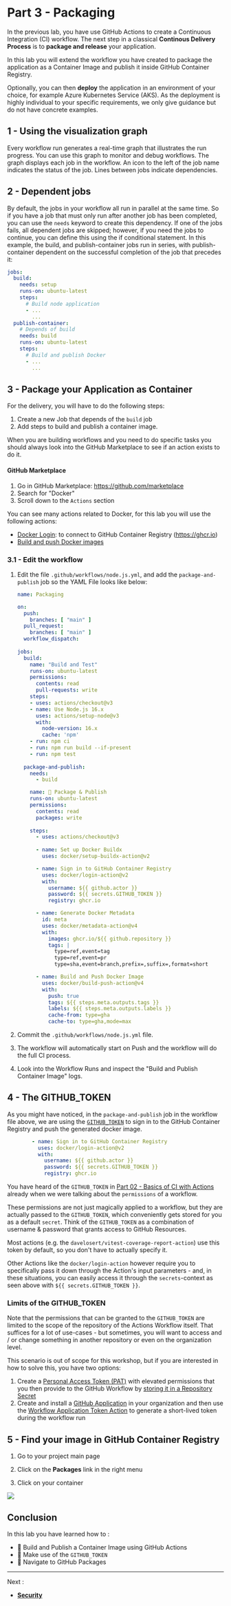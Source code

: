# Part 3 - Packaging

In the previous lab, you have use GitHub Actions to create a Continuous Integration (CI) workflow. The next step in a classical **Continous Delivery Process** is to **package and release** your application.

In this lab you will extend the workflow you have created to package the application as a Container Image and publish it inside GitHub Container Registry.

Optionally, you can then **deploy** the application in an environment of your choice, for example Azure Kubernetes Service (AKS). As the deployment is highly individual to your specific requirements, we only give guidance but do not have concrete examples.

## 1 - Using the visualization graph

Every workflow run generates a real-time graph that illustrates the run progress. You can use this graph to monitor and debug workflows. The graph displays each job in the workflow. An icon to the left of the job name indicates the status of the job. Lines between jobs indicate dependencies.

## 2 - Dependent jobs

By default, the jobs in your workflow all run in parallel at the same time. So if you have a job that must only run after another job has been completed, you can use the `needs` keyword to create this dependency. If one of the jobs fails, all dependent jobs are skipped; however, if you need the jobs to continue, you can define this using the if conditional statement. In this example, the build, and publish-container jobs run in series, with publish-container dependent on the successful completion of the job that precedes it:

```yml
jobs:
  build:
    needs: setup
    runs-on: ubuntu-latest
    steps:
      # Build node application
      - ...
        ...
  publish-container:
    # Depends of build
    needs: build
    runs-on: ubuntu-latest
    steps:
      # Build and publish Docker
      - ...
        ...
```

## 3 - Package your Application as Container

For the delivery, you will have to do the following steps:

1. Create a new Job that depends of the `build` job
2. Add steps to build and publish a container image.

When you are building workflows and you need to do specific tasks you should always look into the GitHub Marketplace to see if an action exists to do it.

#### GitHub Marketplace

1. Go in GitHub Marketplace: <https://github.com/marketplace>
2. Search for "Docker"
3. Scroll down to the `Actions` section

You can see many actions related to Docker, for this lab you will use the following actions:

- [Docker Login](https://github.com/marketplace/actions/docker-login): to connect to GitHub Container Registry (<https://ghcr.io>)
- [Build and push Docker images](https://github.com/marketplace/actions/build-and-push-docker-images)

### 3.1 - Edit the workflow

1. Edit the file `.github/workflows/node.js.yml`, and add the `package-and-publish` job so the YAML File looks like below:

    ```yaml
    name: Packaging

    on:
      push:
        branches: [ "main" ]
      pull_request:
        branches: [ "main" ]
      workflow_dispatch: 
      
    jobs:
      build:
        name: "Build and Test"
        runs-on: ubuntu-latest
        permissions:
          contents: read
          pull-requests: write
        steps:
        - uses: actions/checkout@v3
        - name: Use Node.js 16.x
          uses: actions/setup-node@v3
          with:
            node-version: 16.x
            cache: 'npm'
        - run: npm ci
        - run: npm run build --if-present
        - run: npm test
        
      package-and-publish:
        needs: 
          - build
   
        name: 🐳 Package & Publish
        runs-on: ubuntu-latest
        permissions:
          contents: read
          packages: write
        
        steps:
          - uses: actions/checkout@v3
          
          - name: Set up Docker Buildx
            uses: docker/setup-buildx-action@v2

          - name: Sign in to GitHub Container Registry
            uses: docker/login-action@v2
            with:
              username: ${{ github.actor }}
              password: ${{ secrets.GITHUB_TOKEN }}
              registry: ghcr.io

          - name: Generate Docker Metadata
            id: meta
            uses: docker/metadata-action@v4
            with:
              images: ghcr.io/${{ github.repository }}
              tags: |
                type=ref,event=tag
                type=ref,event=pr
                type=sha,event=branch,prefix=,suffix=,format=short

          - name: Build and Push Docker Image
            uses: docker/build-push-action@v4
            with:
              push: true
              tags: ${{ steps.meta.outputs.tags }}
              labels: ${{ steps.meta.outputs.labels }}
              cache-from: type=gha
              cache-to: type=gha,mode=max
    ```

2. Commit the `.github/workflows/node.js.yml` file.

3. The workflow will automatically start on Push and the workflow will do the full CI process.

4. Look into the Workflow Runs and inspect the "Build and Publish Container Image" logs.

## 4 - The GITHUB_TOKEN

As you might have noticed, in the `package-and-publish` job in the workflow file above, we are using the [`GITHUB_TOKEN`](https://docs.github.com/en/actions/security-guides/automatic-token-authentication#about-the-github_token-secret) to sign in to the GitHub Container Registry and push the generated docker image.

```yaml
        - name: Sign in to GitHub Container Registry
          uses: docker/login-action@v2
          with:
            username: ${{ github.actor }}
            password: ${{ secrets.GITHUB_TOKEN }}
            registry: ghcr.io
```

You have heard of the `GITHUB_TOKEN` in [Part 02 - Basics of CI with Actions](002-basics-of-ci-with-actions.md) already when we were talking about the `permissions` of a workflow.

These permissions are not just magically applied to a workflow, but they are actually passed to the `GITHUB_TOKEN`, which conveniently gets stored for you as a default `secret`. Think of the `GITHUB_TOKEN` as a combination of username & password that grants access to GitHub Resources.

Most actions (e.g. the `davelosert/vitest-coverage-report-action`) use this token by default, so you don't have to actually specify it.

Other Actions like the `docker/login-action` however require you to specifically pass it down through the Action's input parameters - and, in these situations, you can easily access it through the `secrets`-context as seen above with `${{ secrets.GITHUB_TOKEN }}`.

### Limits of the GITHUB_TOKEN

Note that the permissions that can be granted to the `GITHUB_TOKEN` are limited to the scope of the repository of the Actions Workflow itself. That suffices for a lot of use-cases - but sometimes, you will want to access and / or change something in another repository or even on the organization level.

This scenario is out of scope for this workshop, but if you are interested in how to solve this, you have two options:

1. Create a [Personal Access Token (PAT)](https://docs.github.com/en/authentication/keeping-your-account-and-data-secure/creating-a-personal-access-token) with elevated permissions that you then provide to the GitHub Workflow by [storing it in a Repository Secret](https://docs.github.com/en/enterprise-cloud@latest/actions/security-guides/encrypted-secrets#creating-encrypted-secrets-for-a-repository)
2. Create and install a [GitHub Application](https://docs.github.com/en/enterprise-cloud@latest/apps/maintaining-github-apps/installing-github-apps) in your organization and then use the [Workflow Application Token Action](https://github.com/peter-murray/workflow-application-token-action) to generate a short-lived token during the workflow run

## 5 - Find your image in GitHub Container Registry

1. Go to your project main page

2. Click on the **Packages** link in the right menu

3. Click on your container

![](../images/img-037.png)

## Conclusion

In this lab you have learned how to :

- 👏 Build and Publish a Container Image using GitHub Actions
- 👏 Make use of the `GITHUB_TOKEN`
- 👏 Navigate to GitHub Packages

---

Next :

- **[Security](004-security.md)**
